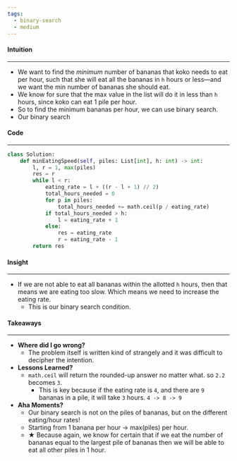 ```yaml
---
tags:
  - binary-search
  - medium
---
```

#### Intuition
---
- We want to find the _minimum_ number of bananas that koko needs to eat per hour, such that she will eat all the bananas in `h` hours or less—and we want the min number of bananas she should eat.
- We know for sure that the max value in the list will do it in less than `h` hours, since koko can eat 1 pile per hour.
- So to find the minimum bananas per hour, we can use binary search.
- Our binary search

#### Code
---

```python
class Solution:
    def minEatingSpeed(self, piles: List[int], h: int) -> int:
        l, r = 1, max(piles)
        res = r
        while l < r:
            eating_rate = l + ((r - l + 1) // 2)
            total_hours_needed = 0
            for p in piles:
                total_hours_needed += math.ceil(p / eating_rate)
            if total_hours_needed > h:
                l = eating_rate + 1
            else:
                res = eating_rate
                r = eating_rate - 1
        return res
```

#### Insight
---
- If we are not able to eat all bananas within the allotted `h` hours, then that means we are eating too slow. Which means we need to increase the eating rate.
	- This is our binary search condition.

#### Takeaways
---
- **Where did I go wrong?**
	- The problem itself is written kind of strangely and it was difficult to decipher the intention.
- **Lessons Learned?**
	- `math.ceil` will return the rounded-up answer no matter what. so `2.2` becomes `3`.
		- This is key because if the eating rate is `4`, and there are `9` bananas in a pile, it will take `3` hours. `4 -> 8 -> 9`
- **Aha Moments?**
	- Our binary search is not on the piles of bananas, but on the different eating/hour rates!
	- Starting from 1 banana per hour -> max(piles) per hour.
	- ★ Because again, we know for certain that if we eat the number of bananas equal to the largest pile of bananas then we will be able to eat all other piles in 1 hour.